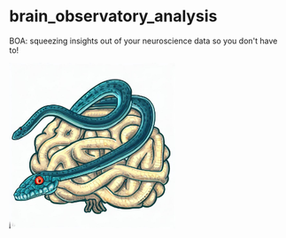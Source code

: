 # brain_observatory_analysis 

BOA: squeezing insights out of your neuroscience data so you don't have to! 

<img src="logo_big.jpg"  width="300" height="300">

